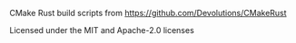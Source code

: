 CMake Rust build scripts from https://github.com/Devolutions/CMakeRust

Licensed under the MIT and Apache-2.0 licenses

